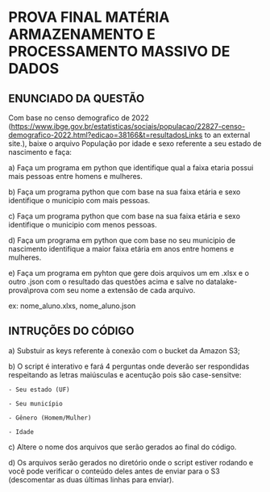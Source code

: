# PROVA FINAL MATÉRIA ARMAZENAMENTO E PROCESSAMENTO MASSIVO DE DADOS

## ENUNCIADO DA QUESTÃO

Com base no censo demografico de 2022 (https://www.ibge.gov.br/estatisticas/sociais/populacao/22827-censo-demografico-2022.html?edicao=38166&t=resultadosLinks to an external site.), baixe o arquivo  População por idade e sexo referente a seu estado de nascimento e faça:

a) Faça um programa em python que identifique qual a faixa etaria possui mais pessoas entre homens e mulheres.

b) Faça um programa python que com base na sua faixa etária e sexo identifique o municipio com mais pessoas.

c) Faça um programa python que com base na sua faixa etária e sexo identifique o municipio com menos pessoas.

d) Faça um programa em python que com base no seu municipio de nascimento identifique a maior faixa etária em anos  entre homens e mulheres.

e) Faça um programa em pyhton que gere dois arquivos um em .xlsx e o outro .json com o resultado das questões acima e salve no  datalake-prova\prova com seu nome a extensão de cada arquivo.

ex: nome_aluno.xlxs, nome_aluno.json

## INTRUÇÕES DO CÓDIGO

a) Substuir as keys referente à conexão com o bucket da Amazon S3;

b) O script é interativo e fará 4 perguntas onde deverão ser respondidas respeitando as letras maiúsculas e acentução pois são case-sensitve:

    - Seu estado (UF)

    - Seu município

    - Gênero (Homem/Mulher)

    - Idade

c) Altere o nome dos arquivos que serão gerados ao final do código.

d) Os arquivos serão gerados no diretório onde o script estiver rodando e você pode verificar o conteúdo deles antes de enviar para o S3 (descomentar as duas últimas linhas para enviar).